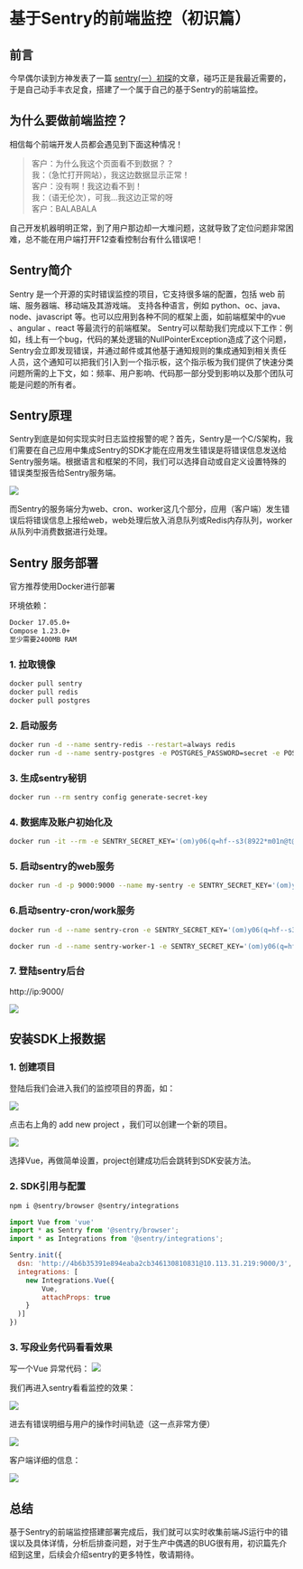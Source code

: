 # 基于Sentry的前端监控（初识篇）

## 前言

今早偶尔读到方神发表了一篇 [sentry(一）初探](https://mp.weixin.qq.com/s/vfRv3OygE58FgjgGZMvp_w)的文章，碰巧正是我最近需要的，于是自己动手丰衣足食，搭建了一个属于自己的基于Sentry的前端监控。

## 为什么要做前端监控？

相信每个前端开发人员都会遇见到下面这种情况！

>客户：为什么我这个页面看不到数据？？<br>
我：（急忙打开网站），我这边数据显示正常！<br>
客户：没有啊！我这边看不到！<br>
我：（语无伦次），可我...我这边正常的呀<br>
客户：BALABALA

自己开发机器明明正常，到了用户那边却一大堆问题，这就导致了定位问题非常困难，总不能在用户端打开F12查看控制台有什么错误吧！


## Sentry简介

Sentry 是一个开源的实时错误监控的项目，它支持很多端的配置，包括 web 前端、服务器端、移动端及其游戏端。
支持各种语言，例如 python、oc、java、node、javascript 等。也可以应用到各种不同的框架上面，如前端框架中的vue 、angular 、react 等最流行的前端框架。
Sentry可以帮助我们完成以下工作：例如，线上有一个bug，代码的某处逻辑的NullPointerException造成了这个问题，Sentry会立即发现错误，并通过邮件或其他基于通知规则的集成通知到相关责任人员，这个通知可以把我们引入到一个指示板，这个指示板为我们提供了快速分类问题所需的上下文，如：频率、用户影响、代码那一部分受到影响以及那个团队可能是问题的所有者。


## Sentry原理
Sentry到底是如何实现实时日志监控报警的呢？首先，Sentry是一个C/S架构，我们需要在自己应用中集成Sentry的SDK才能在应用发生错误是将错误信息发送给Sentry服务端。根据语言和框架的不同，我们可以选择自动或自定义设置特殊的错误类型报告给Sentry服务端。

![](https://imgkr2.cn-bj.ufileos.com/a11b677c-5591-4f2a-813e-c003f3c29aba.png?UCloudPublicKey=TOKEN_8d8b72be-579a-4e83-bfd0-5f6ce1546f13&Signature=rhxMATJK3cCAM47UF4Bp5Ol7C2U%253D&Expires=1599135328)

而Sentry的服务端分为web、cron、worker这几个部分，应用（客户端）发生错误后将错误信息上报给web，web处理后放入消息队列或Redis内存队列，worker从队列中消费数据进行处理。


## Sentry 服务部署

官方推荐使用Docker进行部署

环境依赖：
```bash
Docker 17.05.0+
Compose 1.23.0+
至少需要2400MB RAM
```

### 1. 拉取镜像

```js
docker pull sentry 
docker pull redis
docker pull postgres
```
### 2. 启动服务

```bash
docker run -d --name sentry-redis --restart=always redis 
docker run -d --name sentry-postgres -e POSTGRES_PASSWORD=secret -e POSTGRES_USER=sentry --restart=always postgres
```
### 3. 生成sentry秘钥
```bash
docker run --rm sentry config generate-secret-key
```
### 4. 数据库及账户初始化及
```bash
docker run -it --rm -e SENTRY_SECRET_KEY='(om)y06(q=hf--s3(8922*m01n@t@ldcmgucr-!8!nn*kmq(72' --link sentry-postgres:postgres --link sentry-redis:redis sentry upgrade
```
### 5. 启动sentry的web服务
```bash
docker run -d -p 9000:9000 --name my-sentry -e SENTRY_SECRET_KEY='(om)y06(q=hf--s3(8922*m01n@t@ldcmgucr-!8!nn*kmq(72' --link sentry-redis:redis --link sentry-postgres:postgres --restart=always sentry
```
### 6.启动sentry-cron/work服务

```bash
docker run -d --name sentry-cron -e SENTRY_SECRET_KEY='(om)y06(q=hf--s3(8922*m01n@t@ldcmgucr-!8!nn*kmq(72' --link sentry-postgres:postgres --link sentry-redis:redis sentry run cron

docker run -d --name sentry-worker-1 -e SENTRY_SECRET_KEY='(om)y06(q=hf--s3(8922*m01n@t@ldcmgucr-!8!nn*kmq(72' --link sentry-postgres:postgres --link sentry-redis:redis sentry run worker
```

### 7. 登陆sentry后台
http://ip:9000/ 

![](https://imgkr2.cn-bj.ufileos.com/254de0d1-cb67-4269-8ffe-8ea6cf45f097.png?UCloudPublicKey=TOKEN_8d8b72be-579a-4e83-bfd0-5f6ce1546f13&Signature=jR8Yl9niQZEJmpjAaCZsqZQdaws%253D&Expires=1599134859)





## 安装SDK上报数据

### 1. 创建项目

登陆后我们会进入我们的监控项目的界面，如：

![](https://imgkr2.cn-bj.ufileos.com/b36d9a21-20c3-41cf-bf3a-29a6f97dbfdf.png?UCloudPublicKey=TOKEN_8d8b72be-579a-4e83-bfd0-5f6ce1546f13&Signature=G0iymS8wtuSXNsvRafMKgo6bYH4%253D&Expires=1599134876)

点击右上角的  add new project ，我们可以创建一个新的项目。


![](https://imgkr2.cn-bj.ufileos.com/81367c7d-1f30-4ba0-ae09-75688e356647.png?UCloudPublicKey=TOKEN_8d8b72be-579a-4e83-bfd0-5f6ce1546f13&Signature=NbZsXk3vSLyCC95V1aJAzGAq1b4%253D&Expires=1599134993)

选择Vue，再做简单设置，project创建成功后会跳转到SDK安装方法。

### 2. SDK引用与配置

```bash
npm i @sentry/browser @sentry/integrations
```

```js
import Vue from 'vue'
import * as Sentry from '@sentry/browser';
import * as Integrations from '@sentry/integrations';

Sentry.init({
  dsn: 'http://4b6b35391e894eaba2cb346130810831@10.113.31.219:9000/3',
  integrations: [
    new Integrations.Vue({ 
        Vue, 
        attachProps: true 
    }
  )]
})

```

### 3. 写段业务代码看看效果


写一个Vue 异常代码：
![](https://imgkr2.cn-bj.ufileos.com/fd938320-404b-4690-a8b1-d93d15e26a9e.png?UCloudPublicKey=TOKEN_8d8b72be-579a-4e83-bfd0-5f6ce1546f13&Signature=laGIlPNKWRgq9eo7hOBtutma7cU%253D&Expires=1599135087)

我们再进入sentry看看监控的效果：

![](https://imgkr2.cn-bj.ufileos.com/6cb79315-ee09-4747-94bb-c585d51d3e6e.png?UCloudPublicKey=TOKEN_8d8b72be-579a-4e83-bfd0-5f6ce1546f13&Signature=mzVT%252Bp7xDlUVXw3iPSLBiaCeAKs%253D&Expires=1599135098)

进去有错误明细与用户的操作时间轨迹（这一点非常方便）



![](https://imgkr2.cn-bj.ufileos.com/19336704-b477-4cd7-936a-9236c1c5b4a4.png?UCloudPublicKey=TOKEN_8d8b72be-579a-4e83-bfd0-5f6ce1546f13&Signature=PE21r1Ubf%252FrTq28Ey8YTZX84iGw%253D&Expires=1599135234)


客户端详细的信息：

![](https://imgkr2.cn-bj.ufileos.com/3686687c-b943-4f43-8150-507df2f5ae0a.png?UCloudPublicKey=TOKEN_8d8b72be-579a-4e83-bfd0-5f6ce1546f13&Signature=ltJrQQVRiBqZDNpxMjw%252BGPFOWXA%253D&Expires=1599135241)

## 总结

基于Sentry的前端监控搭建部署完成后，我们就可以实时收集前端JS运行中的错误以及具体详情，分析后排查问题，对于生产中偶遇的BUG很有用，初识篇先介绍到这里，后续会介绍sentry的更多特性，敬请期待。























